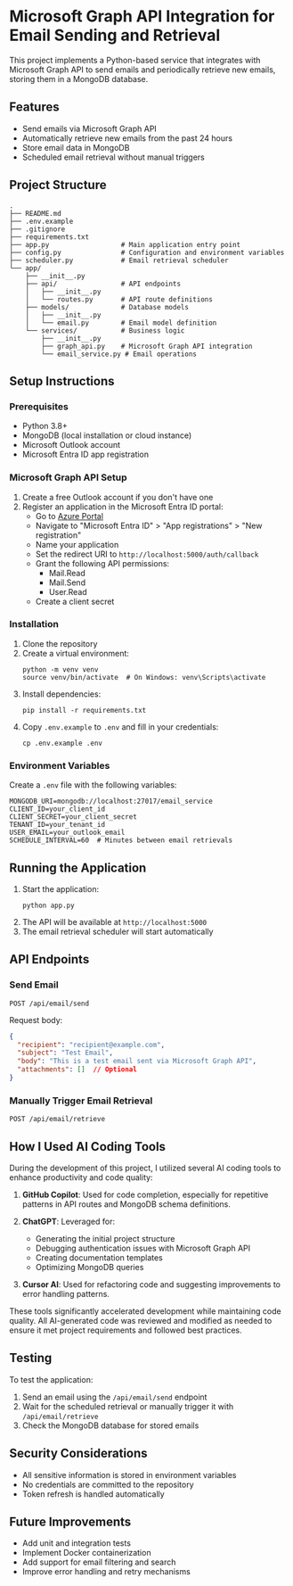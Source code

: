 # Microsoft Graph API Integration for Email Sending and Retrieval

This project implements a Python-based service that integrates with Microsoft Graph API to send emails and periodically retrieve new emails, storing them in a MongoDB database.

## Features

- Send emails via Microsoft Graph API
- Automatically retrieve new emails from the past 24 hours
- Store email data in MongoDB
- Scheduled email retrieval without manual triggers

## Project Structure

```
.
├── README.md
├── .env.example
├── .gitignore
├── requirements.txt
├── app.py                  # Main application entry point
├── config.py               # Configuration and environment variables
├── scheduler.py            # Email retrieval scheduler
└── app/
    ├── __init__.py
    ├── api/                # API endpoints
    │   ├── __init__.py
    │   └── routes.py       # API route definitions
    ├── models/             # Database models
    │   ├── __init__.py
    │   └── email.py        # Email model definition
    └── services/           # Business logic
        ├── __init__.py
        ├── graph_api.py    # Microsoft Graph API integration
        └── email_service.py # Email operations
```

## Setup Instructions

### Prerequisites

- Python 3.8+
- MongoDB (local installation or cloud instance)
- Microsoft Outlook account
- Microsoft Entra ID app registration

### Microsoft Graph API Setup

1. Create a free Outlook account if you don't have one
2. Register an application in the Microsoft Entra ID portal:
   - Go to [Azure Portal](https://portal.azure.com)
   - Navigate to "Microsoft Entra ID" > "App registrations" > "New registration"
   - Name your application
   - Set the redirect URI to `http://localhost:5000/auth/callback`
   - Grant the following API permissions:
     - Mail.Read
     - Mail.Send
     - User.Read
   - Create a client secret

### Installation

1. Clone the repository
2. Create a virtual environment:
   ```
   python -m venv venv
   source venv/bin/activate  # On Windows: venv\Scripts\activate
   ```
3. Install dependencies:
   ```
   pip install -r requirements.txt
   ```
4. Copy `.env.example` to `.env` and fill in your credentials:
   ```
   cp .env.example .env
   ```

### Environment Variables

Create a `.env` file with the following variables:

```
MONGODB_URI=mongodb://localhost:27017/email_service
CLIENT_ID=your_client_id
CLIENT_SECRET=your_client_secret
TENANT_ID=your_tenant_id
USER_EMAIL=your_outlook_email
SCHEDULE_INTERVAL=60  # Minutes between email retrievals
```

## Running the Application

1. Start the application:
   ```
   python app.py
   ```
2. The API will be available at `http://localhost:5000`
3. The email retrieval scheduler will start automatically

## API Endpoints

### Send Email

```
POST /api/email/send
```

Request body:
```json
{
  "recipient": "recipient@example.com",
  "subject": "Test Email",
  "body": "This is a test email sent via Microsoft Graph API",
  "attachments": []  // Optional
}
```

### Manually Trigger Email Retrieval

```
POST /api/email/retrieve
```

## How I Used AI Coding Tools

During the development of this project, I utilized several AI coding tools to enhance productivity and code quality:

1. **GitHub Copilot**: Used for code completion, especially for repetitive patterns in API routes and MongoDB schema definitions.

2. **ChatGPT**: Leveraged for:
   - Generating the initial project structure
   - Debugging authentication issues with Microsoft Graph API
   - Creating documentation templates
   - Optimizing MongoDB queries

3. **Cursor AI**: Used for refactoring code and suggesting improvements to error handling patterns.

These tools significantly accelerated development while maintaining code quality. All AI-generated code was reviewed and modified as needed to ensure it met project requirements and followed best practices.

## Testing

To test the application:

1. Send an email using the `/api/email/send` endpoint
2. Wait for the scheduled retrieval or manually trigger it with `/api/email/retrieve`
3. Check the MongoDB database for stored emails

## Security Considerations

- All sensitive information is stored in environment variables
- No credentials are committed to the repository
- Token refresh is handled automatically

## Future Improvements

- Add unit and integration tests
- Implement Docker containerization
- Add support for email filtering and search
- Improve error handling and retry mechanisms